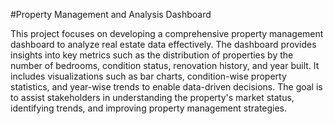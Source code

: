 #Property Management and Analysis Dashboard

This project focuses on developing a comprehensive property management dashboard to analyze real estate data effectively. The dashboard provides insights into key metrics such as the distribution of properties by the number of bedrooms, condition status, renovation history, and year built. It includes visualizations such as bar charts, condition-wise property statistics, and year-wise trends to enable data-driven decisions. The goal is to assist stakeholders in understanding the property's market status, identifying trends, and improving property management strategies.
